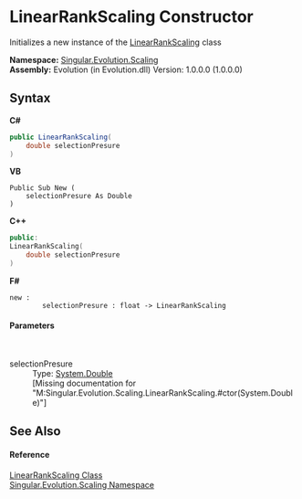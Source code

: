# LinearRankScaling Constructor 
 

Initializes a new instance of the <a href="bf99e773-271c-d3a9-f0d1-00a69b2400b0">LinearRankScaling</a> class

**Namespace:**&nbsp;<a href="f51b7e2e-7a0b-db93-2c40-adc2e08ef21c">Singular.Evolution.Scaling</a><br />**Assembly:**&nbsp;Evolution (in Evolution.dll) Version: 1.0.0.0 (1.0.0.0)

## Syntax

**C#**<br />
``` C#
public LinearRankScaling(
	double selectionPresure
)
```

**VB**<br />
``` VB
Public Sub New ( 
	selectionPresure As Double
)
```

**C++**<br />
``` C++
public:
LinearRankScaling(
	double selectionPresure
)
```

**F#**<br />
``` F#
new : 
        selectionPresure : float -> LinearRankScaling
```


#### Parameters
&nbsp;<dl><dt>selectionPresure</dt><dd>Type: <a href="http://msdn2.microsoft.com/en-us/library/643eft0t" target="_blank">System.Double</a><br />\[Missing <param name="selectionPresure"/> documentation for "M:Singular.Evolution.Scaling.LinearRankScaling.#ctor(System.Double)"\]</dd></dl>

## See Also


#### Reference
<a href="bf99e773-271c-d3a9-f0d1-00a69b2400b0">LinearRankScaling Class</a><br /><a href="f51b7e2e-7a0b-db93-2c40-adc2e08ef21c">Singular.Evolution.Scaling Namespace</a><br />